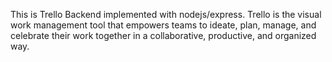 This is Trello Backend implemented with nodejs/express.
Trello is the visual work management tool that empowers teams to ideate, plan, manage, and celebrate their work together in a collaborative, productive, and organized way.
